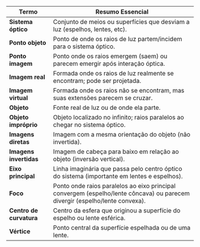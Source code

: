 | Termo                   | Resumo Essencial                                                                                                            |
| ----------------------- | --------------------------------------------------------------------------------------------------------------------------- |
| **Sistema óptico**      | Conjunto de meios ou superfícies que desviam a luz (espelhos, lentes, etc).                                                 |
| **Ponto objeto**        | Ponto de onde os raios de luz partem/incidem para o sistema óptico.                                                         |
| **Ponto imagem**        | Ponto onde os raios emergem (saem) ou parecem emergir após interação óptica.                                                |
| **Imagem real**         | Formada onde os raios de luz realmente se encontram; pode ser projetada.                                                    |
| **Imagem virtual**      | Formada onde os raios não se encontram, mas suas extensões parecem se cruzar.                                               |
| **Objeto**              | Fonte real de luz ou de onde ela parte.                                                                                     |
| **Objeto impróprio**    | Objeto localizado no infinito; raios paralelos ao chegar no sistema óptico.                                                 |
| **Imagens diretas**     | Imagem com a mesma orientação do objeto (não invertida).                                                                    |
| **Imagens invertidas**  | Imagem de cabeça para baixo em relação ao objeto (inversão vertical).                                                       |
| **Eixo principal**      | Linha imaginária que passa pelo centro óptico do sistema (importante em lentes e espelhos).                                 |
| **Foco**                | Ponto onde raios paralelos ao eixo principal convergem (espelho/lente côncava) ou parecem divergir (espelho/lente convexa). |
| **Centro de curvatura** | Centro da esfera que originou a superfície do espelho ou lente esférica.                                                    |
| **Vértice**             | Ponto central da superfície espelhada ou de uma lente.                                                                      |